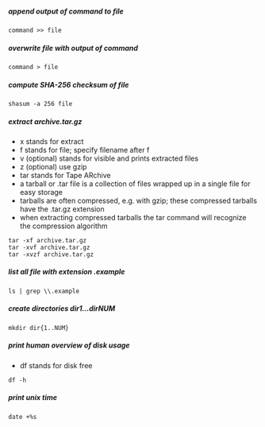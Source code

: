##### append output of command to file
```
command >> file
```

##### overwrite file with output of command
```
command > file
```

##### compute SHA-256 checksum of file
```
shasum -a 256 file
```

##### extract archive.tar.gz
- x stands for extract
- f stands for file; specify filename after f
- v (optional) stands for visible and prints extracted files
- z (optional) use gzip
- tar stands for Tape ARchive
- a tarball or .tar file is a collection of files wrapped up in a single file for easy storage
- tarballs are often compressed, e.g. with gzip; these compressed tarballs have the .tar.gz extension
- when extracting compressed tarballs the tar command will recognize the compression algorithm 
```
tar -xf archive.tar.gz
tar -xvf archive.tar.gz
tar -xvzf archive.tar.gz
```

##### list all file with extension .example
```
ls | grep \\.example
```

##### create directories dir1...dirNUM 
```
mkdir dir{1..NUM}
```

##### print human overview of disk usage 
- df stands for disk free
```
df -h
```

##### print unix time
```
date +%s
```

